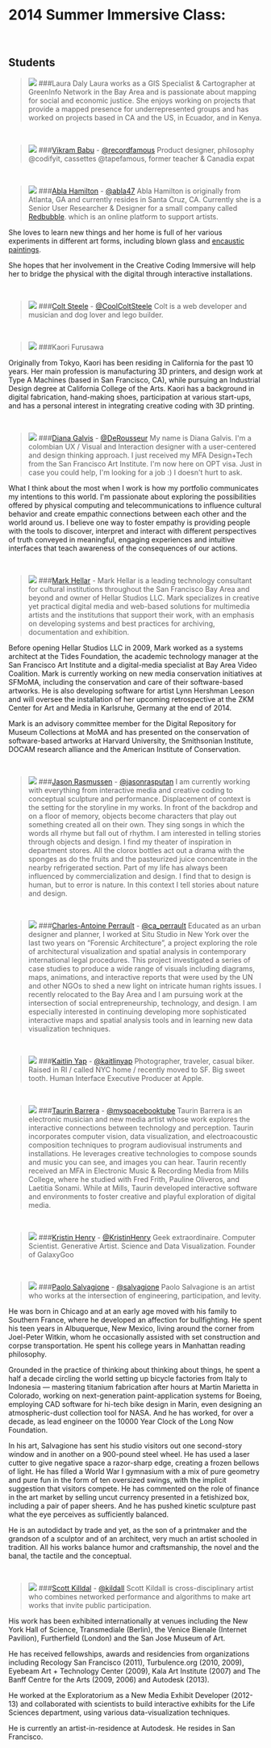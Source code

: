 # 2014 Summer Immersive Class:

<br>

## Students

> ![](img/ld.jpg)
###Laura	Daly
Laura works as a GIS Specialist & Cartographer at GreenInfo Network in the Bay Area and is passionate about mapping for social and economic justice. She enjoys working on projects that provide a mapped presence for underrepresented groups and has worked on projects based in CA and the US, in Ecuador, and in Kenya.   
<br>

> ![](img/vb.jpg)
###[Vikram Babu](http://recordfamous.com/) - [@recordfamous](https://twitter.com/recordfamous)
Product designer, philosophy @codifyit, cassettes @tapefamous, former
teacher & Canadia expat  

<br>

> ![](img/ah.jpg)
###[Abla Hamilton](http://about.me/abla) - [@abla47](https://twitter.com/abla47)
Abla Hamilton is originally from Atlanta, GA and currently resides in Santa Cruz, CA. Currently she is a Senior User Researcher & Designer for a small company called [Redbubble](http://www.redbubble.com). which is an online platform to support artists.
>
She loves to learn new things and her home is full of her various experiments in
different art forms, including blown glass and [encaustic paintings](http://youtu.be/vtK9AXYM9mQ).
>
She hopes that her involvement in the Creative Coding Immersive will help her to bridge the physical with the digital through interactive installations.

<br>

> ![](img/cs.jpg)
###[Colt Steele](http://iamcolt.com/) - [@CoolColtSteele](https://twitter.com/CoolColtSteele)
Colt is a web developer and musician and dog lover and lego builder.

<br>

> ![](img/kf.jpg)
###Kaori Furusawa
>
Originally from Tokyo, Kaori has been residing in California for the past 10 years. Her main profession is manufacturing 3D printers, and design work at Type A Machines (based in San Francisco, CA),  while pursuing an  Industrial Design degree at California College of the Arts. Kaori has a background in digital fabrication, hand-making shoes, participation at various start-ups, and has a personal interest in integrating creative coding with 3D printing.

<br>

> ![](img/dg.jpg)
###[Diana Galvis](http://dianagalvis.com/index.html) - [@DeRousseur](https://twitter.com/DeRousseur)
My name is Diana Galvis. I'm a colombian UX / Visual and Interaction designer with a user-centered and design thinking approach. I just received my MFA Design+Tech from the San Francisco Art Institute. I'm now here on OPT visa. Just in case you could help, I'm looking for a job :) I doesn't hurt to ask.
>
What I think about the most when I work is how my portfolio communicates my
intentions to this world. I'm passionate about exploring the possibilities
offered by physical computing and telecommunications to influence cultural
behavior and create empathic connections between each other and the world
around us. I believe one way to foster empathy is providing people with the
tools to discover, interpret and interact with different perspectives of
truth conveyed in meaningful, engaging experiences and intuitive interfaces
that teach awareness of the consequences of our actions.  
>

<br>

> ![](img/mh.jpg)
###[Mark Hellar](http://mhellar.github.io/Creative-Code-Portfolio) -
Mark Hellar is a leading technology consultant for cultural institutions throughout the San Francisco Bay Area and beyond and owner of Hellar Studios LLC. Mark specializes in creative yet practical digital media and web-based solutions for multimedia artists and the institutions that support their work, with an emphasis on developing systems and best practices for archiving, documentation and exhibition.
>
Before opening Hellar Studios LLC in 2009, Mark worked as a systems architect at the Tides Foundation, the academic technology manager at the San Francisco Art Institute and a digital-media specialist at Bay Area Video Coalition. Mark is currently working on new media conservation initiatives at SFMoMA, including the conservation and care of their software-based artworks. He is also developing software for artist Lynn Hershman Leeson and will oversee the installation of her upcoming retrospective at the ZKM Center for Art and Media in Karlsruhe, Germany at the end of 2014.
>
Mark is an advisory committee member for the Digital Repository for Museum Collections at MoMA and has presented on the conservation of software-based artworks at Harvard University, the Smithsonian Institute, DOCAM research alliance and the American Institute of Conservation.

<br>

> ![](img/jr.jpg)
###[Jason Rasmussen](http://jasonrasmussen.net/) - [@jasonrasputan](https://twitter.com/@jasonrasputan)
I am currently working with everything from interactive media and creative coding to conceptual sculpture and performance. Displacement of context is the setting for the storyline in my works. In front of the backdrop and on a floor of memory, objects become characters that play out something created all on their own. They sing songs in which the words all rhyme but fall out of rhythm. I am interested in telling stories through objects and design. I find my theater of inspiration in department stores. All the clorox bottles act out a drama with the sponges as do the fruits and the pasteurized juice concentrate in the nearby refrigerated section. Part of my life has always been influenced by commercialization and design. I find that to design is human, but to error is nature. In this context I tell stories about nature and design.

<br>

> ![](img/cap.jpg)
###[Charles-Antoine Perrault](http://www.charlesantoineperrault.com/) - [@ca_perrault](https://twitter.com/ca_perrault)
Educated as an urban designer and planner, I worked at Situ Studio in New York over the last two years on “Forensic Architecture”, a project exploring the role of architectural visualization and spatial analysis in contemporary international legal procedures. This project investigated a series of case studies to produce a wide range of visuals including diagrams, maps, animations, and interactive reports that were used by the UN and other NGOs to shed a new light on intricate human rights issues. I recently relocated to the Bay Area and I am pursuing work at the intersection of social entrepreneurship, technology, and design. I am especially interested in continuing developing more sophisticated interactive maps and spatial analysis tools and in learning new data visualization techniques.

<br>

> ![](img/ky.png)
###[Kaitlin Yap](http://kaitlinyap.com/) - [@kaitlinyap](https://twitter.com/kaitlinyap)
Photographer, traveler, casual biker. Raised in RI / called NYC home / recently moved to SF. Big sweet tooth. Human Interface Executive Producer at Apple.

<br>

> ![](img/tb.png)
###[Taurin Barrera](http://www.taurinbarrera.com/) - [@myspacebooktube](https://twitter.com/myspacebooktube)
Taurin Barrera is an electronic musician and new media artist whose work explores the interactive connections between technology and perception. Taurin incorporates computer vision, data visualization, and electroacoustic composition techniques to program audiovisual instruments and installations. He leverages creative technologies to compose sounds and music you can see, and images you can hear. Taurin recently received an MFA in Electronic Music & Recording Media from Mills College, where he studied with Fred Frith, Pauline Oliveros, and Laetitia Sonami. While at Mills, Taurin developed interactive software and environments to foster creative and playful exploration of digital media.

<br>

> ![](img/kh.jpg)
###[Kristin Henry](http://kristinhenry.dunked.com/) - [@KristinHenry](https://twitter.com/KristinHenry)
Geek extraordinaire. Computer Scientist. Generative Artist. Science and Data Visualization. Founder of GalaxyGoo

<br>

> ![](img/pas.jpg)
###[Paolo Salvagione](http://salvagione.com/) - [@salvagione](https://twitter.com/salvagione)
Paolo Salvagione is an artist who works at the intersection of engineering, participation, and levity.
>
He was born in Chicago and at an early age moved with his family to Southern France, where he developed an affection for bullfighting. He spent his teen years in Albuquerque, New Mexico, living around the corner from Joel-Peter Witkin, whom he occasionally assisted with set construction and corpse transportation. He spent his college years in Manhattan reading philosophy.
>
Grounded in the practice of thinking about thinking about things, he spent a half a decade circling the world setting up bicycle factories from Italy to Indonesia — mastering titanium fabrication after hours at Martin Marietta in Colorado, working on next-generation paint-application systems for Boeing, employing CAD software for hi-tech bike design in Marin, even designing an atmospheric-dust collection tool for NASA. And he has worked, for over a decade, as lead engineer on the 10000 Year Clock of the Long Now Foundation.
>
In his art, Salvagione has sent his studio visitors out one second-story window and in another on a 900-pound steel wheel. He has used a laser cutter to give negative space a razor-sharp edge, creating a frozen bellows of light. He has filled a World War I gymnasium with a mix of pure geometry and pure fun in the form of ten oversized swings, with the implicit suggestion that visitors compete. He has commented on the role of finance in the art market by selling uncut currency presented in a fetishized box, including a pair of paper sheers. And he has pushed kinetic sculpture past what the eye perceives as sufficiently balanced.
>
He is an autodidact by trade and yet, as the son of a printmaker and the grandson of a sculptor and of an architect, very much an artist schooled in tradition. All his works balance humor and craftsmanship, the novel and the banal, the tactile and the conceptual.

<br>

> ![](img/sk.jpg)
###[Scott Killdal](http://www.kildall.com) - [@kildall](https://twitter.com/kildall)
Scott Kildall is cross-disciplinary artist who combines networked performance and algorithms to make art works that invite public participation.
>
His work has been exhibited internationally at venues including the New York Hall of Science, Transmediale (Berlin), the Venice Bienale (Internet Pavilion), Furtherfield (London) and the San Jose Museum of Art.
>
He has received fellowships, awards and residencies from organizations including Recology San Francisco (2011), Turbulence.org (2010, 2009), Eyebeam Art + Technology Center (2009), Kala Art Institute (2007) and The Banff Centre for the Arts (2009, 2006) and Autodesk (2013).
>
He worked at the Exploratorium as a New Media Exhibit Developer (2012-13) and collaborated with scientists to build interactive exhibits for the Life Sciences department, using various data-visualization techniques.
>
He is currently an artist-in-residence at Autodesk. He resides in San Francisco.

<br>
